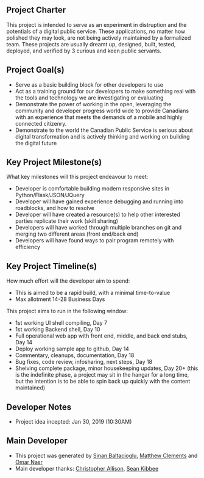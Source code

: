 ## Project Charter

This project is intended to serve as an experiment in distruption and the potentials of a digital public service. These applications, no matter how polished they may look, are not being actively maintained by a formalized team. These projects are usually dreamt up, designed, built, tested, deployed, and verified by 3 curious and keen public servants.

## Project Goal(s)
* Serve as a basic building block for other developers to use
* Act as a training ground for our developers to make something real with the tools and technology we are investigating or evaluating
* Demonstrate the power of working in the open, leveraging the community and developer progress world wide to provide Canadians with an experience that meets the demands of a mobile and highly connected citizenry.
* Demonstrate to the world the Canadian Public Service is serious about digital transformation and is actively thinking and working on building the digital future

## Key Project Milestone(s)

What key milestones will this project endeavour to meet:
* Developer is comfortable building modern responsive sites in Python/Flask/JSON/JQuery
* Developer will have gained experience debugging and running into roadblocks, and how to resolve
* Developer will have created a resource(s) to help other interested parties replicate their work (skill sharing)
* Developers will have worked through multiple branches on git and merging two different areas (front end/back end)
* Developers will have found ways to pair program remotely with efficiency

##  Key Project Timeline(s)

How much effort will the developer aim to spend:
* This is aimed to be a rapid build, with a minimal time-to-value
* Max allotment 14-28 Business Days

This project aims to run in the following window:
* 1st working UI shell compiling, Day 7
* 1st working Backend shell, Day 10
* Full operational web app with front end, middle, and back end stubs, Day 14
* Deploy working sample app to github, Day 14
* Commentary, cleanups, documentation, Day 18
* Bug fixes, code review, infosharing, next steps, Day 18
* Shelving complete package, minor housekeeping updates, Day 20+ (this is the indefinite phase, a project may sit in the hangar for a long time, but the intention is to be able to spin back up quickly with the content maintained)

## Developer Notes

* Project idea incepted: Jan 30, 2019 (10:30AM)

## Main Developer

* This project was generated by [Sinan Baltacioglu](https://medium.com/the-mighty-weasel), [Matthew Clements](https://github.com/clements-m) and [Omar Nasr](https://twitter.com/thenextmusk/media)
* Main developer thanks: [Christopher Allison](https://github.com/ToferC), [Sean Kibbee](https://github.com/sdkibb) 